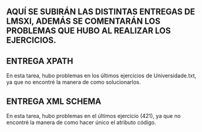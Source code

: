 AQUÍ SE SUBIRÁN LAS DISTINTAS ENTREGAS DE LMSXI, ADEMÁS SE COMENTARÁN LOS PROBLEMAS QUE HUBO AL REALIZAR LOS EJERCICIOS.
---------------------------------------------------------------------------------------------------------------------------------
ENTREGA XPATH  
---
En esta tarea, hubo problemas en los últimos ejercicios de Universidade.txt, ya que no encontré la manera de como solucionarlos.

ENTREGA XML SCHEMA
-----
En esta tarea,  hubo problemas en el últimos ejercicio (421), ya que no encontré la manera de como hacer único el atributo código.
